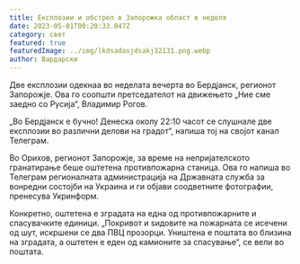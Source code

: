 ```yaml
---
title: Експлозии и обстрел в Запорожка област в неделя
date: 2023-05-01T00:20:33.047Z
category: свет
featured: true
featuredImage: ../img/lkdsadasjdsakj32131.png.webp
author: Вардарски
---
```


Две експлозии одекнаа во неделата вечерта во Бердјанск, регионот Запорожје. Ова го соопшти претседателот на движењето „Ние сме заедно со Русија“, Владимир Рогов.

„Во Бердјанск е бучно! Денеска околу 22:10 часот се слушнале две експлозии во различни делови на градот“, напиша тој на својот канал Телеграм.

Во Орихов, регионот Запорожје, за време на непријателското гранатирање беше оштетена противпожарна станица. Ова го напиша во Телеграм регионалната администрација на Државната служба за вонредни состојби на Украина и ги објави соодветните фотографии, пренесува Укринформ.

Конкретно, оштетена е зградата на една од противпожарните и спасувачките единици. „Покривот и ѕидовите на пожарната се исечени од шут, искршени се два ПВЦ прозорци. Уништена е поштата во близина на зградата, а оштетен е еден од камионите за спасување“, се вели во поштата.

